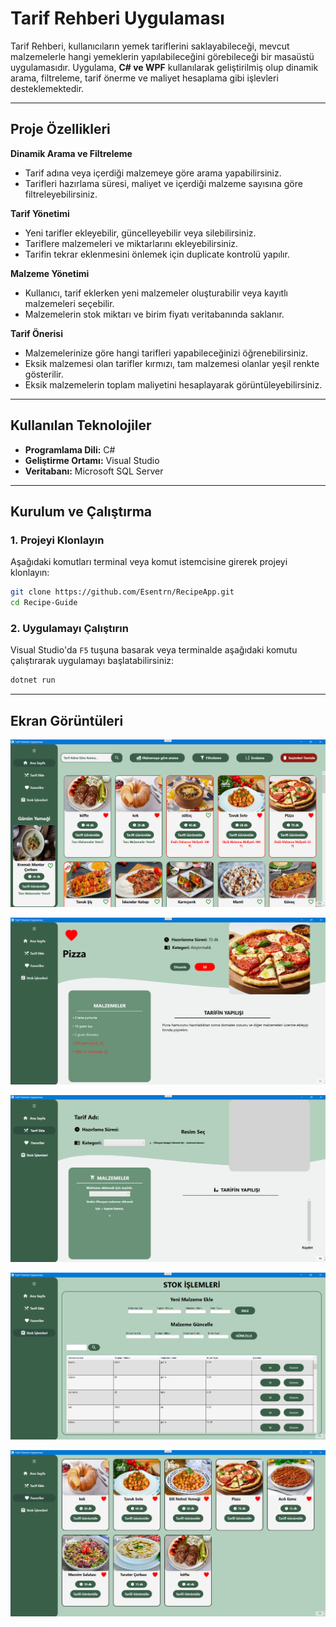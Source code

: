 # **Tarif Rehberi Uygulaması**

Tarif Rehberi, kullanıcıların yemek tariflerini saklayabileceği, mevcut malzemelerle hangi yemeklerin yapılabileceğini görebileceği bir masaüstü uygulamasıdır. Uygulama, **C# ve WPF** kullanılarak geliştirilmiş olup dinamik arama, filtreleme, tarif önerme ve maliyet hesaplama gibi işlevleri desteklemektedir.

---

## **Proje Özellikleri**  

**Dinamik Arama ve Filtreleme**  
- Tarif adına veya içerdiği malzemeye göre arama yapabilirsiniz.  
- Tarifleri hazırlama süresi, maliyet ve içerdiği malzeme sayısına göre filtreleyebilirsiniz.

**Tarif Yönetimi**  
- Yeni tarifler ekleyebilir, güncelleyebilir veya silebilirsiniz.  
- Tariflere malzemeleri ve miktarlarını ekleyebilirsiniz.  
- Tarifin tekrar eklenmesini önlemek için duplicate kontrolü yapılır.

**Malzeme Yönetimi**  
- Kullanıcı, tarif eklerken yeni malzemeler oluşturabilir veya kayıtlı malzemeleri seçebilir.  
- Malzemelerin stok miktarı ve birim fiyatı veritabanında saklanır.  

**Tarif Önerisi**  
- Malzemelerinize göre hangi tarifleri yapabileceğinizi öğrenebilirsiniz.  
- Eksik malzemesi olan tarifler kırmızı, tam malzemesi olanlar yeşil renkte gösterilir.  
- Eksik malzemelerin toplam maliyetini hesaplayarak görüntüleyebilirsiniz.  

---

## **Kullanılan Teknolojiler**  

- **Programlama Dili:** C#  
- **Geliştirme Ortamı:** Visual Studio
- **Veritabanı:** Microsoft SQL Server  

---

## **Kurulum ve Çalıştırma**  

### **1. Projeyi Klonlayın**  

Aşağıdaki komutları terminal veya komut istemcisine girerek projeyi klonlayın:  

```sh
git clone https://github.com/Esentrn/RecipeApp.git
cd Recipe-Guide
```

### **2. Uygulamayı Çalıştırın**  

Visual Studio'da `F5` tuşuna basarak veya terminalde aşağıdaki komutu çalıştırarak uygulamayı başlatabilirsiniz:  

```sh
dotnet run
```

---

## **Ekran Görüntüleri**  

![Resim](https://github.com/Esentrn/RecipeApp/blob/d44e9d86c2c8f37f249e878853ca58f73f8847a2/RecipeApp1.png)

![Resim](https://github.com/Esentrn/RecipeApp/blob/d44e9d86c2c8f37f249e878853ca58f73f8847a2/RecipeApp2.png)

![Resim](https://github.com/Esentrn/RecipeApp/blob/d44e9d86c2c8f37f249e878853ca58f73f8847a2/RecipeApp3.png)

![Resim](https://github.com/Esentrn/RecipeApp/blob/d44e9d86c2c8f37f249e878853ca58f73f8847a2/RecipeApp4.png)

![Resim](https://github.com/Esentrn/RecipeApp/blob/d44e9d86c2c8f37f249e878853ca58f73f8847a2/RecipeApp5.png)
